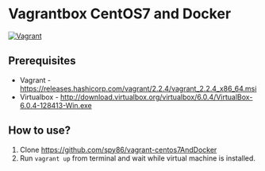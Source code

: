 # Vagrantbox CentOS7 and Docker

[![Vagrant](https://img.shields.io/badge/vagrant-centos7AndDocker-orange.svg)]()

## Prerequisites
* Vagrant - https://releases.hashicorp.com/vagrant/2.2.4/vagrant_2.2.4_x86_64.msi
* Virtualbox - http://download.virtualbox.org/virtualbox/6.0.4/VirtualBox-6.0.4-128413-Win.exe

## How to use?

1. Clone https://github.com/spy86/vagrant-centos7AndDocker
2. Run `vagrant up` from terminal and wait while virtual machine is installed.